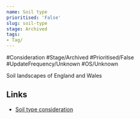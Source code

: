 ```yaml
---
name: Soil type
prioritised: 'False'
slug: soil-type
stage: Archived
tags:
- Tag/
---
```


#Consideration #Stage/Archived #Prioritised/False #UpdateFrequency/Unknown #OS/Unknown

Soil landscapes of England and Wales

## Links

* [Soil type consideration](https://design.planning.data.gov.uk/planning-consideration/soil-type)
